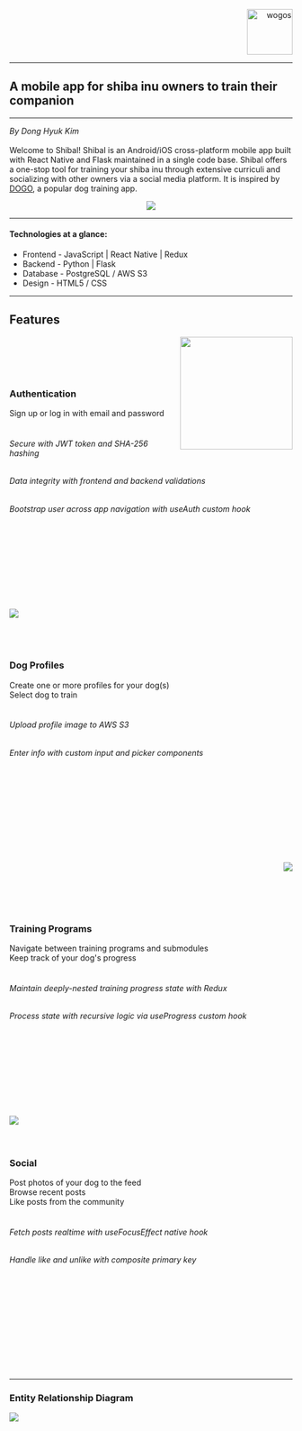 <p align="right">
<!--    <a href="https://wogos.herokuapp.com/"> -->
      <img src="frontend/src/assets/logo.png" width="81px" alt="wogos"/>
<!--    </a> -->
</p>

---
## A mobile app for shiba inu owners to train their companion

---
*By Dong Hyuk Kim*<br><br>
Welcome to Shibal! Shibal is an Android/iOS cross-platform mobile app built with React Native and Flask maintained in a single code base. Shibal offers a one-stop tool for training your shiba inu through extensive curriculi and socializing with other owners via a social media platform. It is inspired by [DOGO](https://dogo.app/), a popular dog training app.

<p align="center">
      <img src="documentation/readme/welcome_screen.gif">
</p>

---

#### Technologies at a glance:

- Frontend - JavaScript | React Native | Redux
- Backend - Python | Flask
- Database - PostgreSQL / AWS S3
- Design - HTML5 / CSS

---

## Features<br>
<img margin-right="50px" src="documentation/readme/authentication.gif" align="right" width="200px"><br><br><br><br>
### Authentication<br>
Sign up or log in with email and password<br><br>
###### Secure with JWT token and SHA-256 hashing<br>
###### Data integrity with frontend and backend validations<br>
###### Bootstrap user across app navigation with useAuth custom hook<br><br><br><br><br><br><br><br><br>


<img src="documentation/readme/create_dog.gif" align="left"><br><br><br><br>
### Dog Profiles<br>
Create one or more profiles for your dog(s)<br>
Select dog to train<br><br>
###### Upload profile image to AWS S3<br>
###### Enter info with custom input and picker components<br><br><br><br><br><br><br><br><br><br>


<img margin-right="50px" src="documentation/readme/training.gif" align="right"><br><br><br><br><br>
### Training Programs<br>
Navigate between training programs and submodules<br>
Keep track of your dog's progress<br><br>
###### Maintain deeply-nested training progress state with Redux<br>
###### Process state with recursive logic via useProgress custom hook<br><br><br><br><br><br><br><br><br>


<img src="documentation/readme/social.gif" align="left"><br><br><br>
### Social<br>
Post photos of your dog to the feed<br>
Browse recent posts<br>
Like posts from the community<br><br>
###### Fetch posts realtime with useFocusEffect native hook<br>
###### Handle like and unlike with composite primary key<br><br><br><br><br><br><br><br><br><br><br>


---
### Entity Relationship Diagram

<img src="documentation/Entity_Relationship_Diagram.png" />
